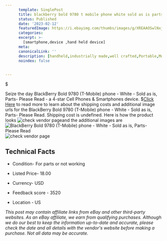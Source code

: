 ```yaml
---
      template: SinglePost
      title: blackberry bold 9780 t mobile phone white sold as is parts please read
      status: Published
      date: '2023-02-12'
      featuredImage: https://i.ebayimg.com/thumbs/images/g/XREAAOSwlNxjvcZa/s-l225.jpg
      categories: 
      excerpt: >-
        [smartphone,device ,hand held device]
      meta:
      canonicalLink: ''
      description: [handheld,industrially made,well crafted,Portable,Mobile,Compact,Convenient,Lightweight,Maneuverable,Man-portable,Miniature,Carriable,Hand-held,Light,Holdable,Transportable,Mobile device,Pocket-sized,On-the-go,Wireless,Cordless,Compact size,Convenient size, smartphone,device ,hand held device]
      noindex: false
      
        
---
```

$

Seize the day BlackBerry Bold 9780 (T-Mobile) phone - White - Sold as is, Parts- Please Read - a 4-star Cell Phones & Smartphones device.
$[Click Here](https://www.ebay.com/itm/285105030118?hash=item42619583e6%3Ag%3AXREAAOSwlNxjvcZa&mkevt=1&mkcid=1&mkrid=711-53200-19255-0&campid=%253CePNCampaignId%253E&customid=%253CreferenceId%253E&toolid=10049) to read more to learn about the shipping costs and additional image urls for the BlackBerry Bold 9780 (T-Mobile) phone - White - Sold as is, Parts- Please Read. Shipping cost is undefined. Here is how the product looks ![check vendor page](https://i.ebayimg.com/thumbs/images/g/XREAAOSwlNxjvcZa/s-l225.jpg)and the additional images are![BlackBerry Bold 9780 (T-Mobile) phone - White - Sold as is, Parts- Please Read](https://i.ebayimg.com/images/g/XREAAOSwlNxjvcZa/s-l1600.jpg)![check vendor page](https://origin-galleryplus.ebayimg.com/ws/web/285105030118_2_0_1/225x225.jpg,https://origin-galleryplus.ebayimg.com/ws/web/285105030118_3_0_1/225x225.jpg,https://origin-galleryplus.ebayimg.com/ws/web/285105030118_4_0_1/225x225.jpg,https://origin-galleryplus.ebayimg.com/ws/web/285105030118_5_0_1/225x225.jpg,https://origin-galleryplus.ebayimg.com/ws/web/285105030118_6_0_1/225x225.jpg,https://origin-galleryplus.ebayimg.com/ws/web/285105030118_7_0_1/225x225.jpg,https://origin-galleryplus.ebayimg.com/ws/web/285105030118_8_0_1/225x225.jpg)



 ## Technical Facts 



     
      

 - Condition- For parts or not working 


      

 - Listed Price- 18.00 


      

 - Currency- USD 


      

 - Feedback score - 3520 


      

 - Location - US 


      
      

 *_This post may contain affiliate links from eBay and other third-party websites. As an eBay affiliate, we earn from qualifying purchases. Although we do our best to keep the information up-to-date and accurate, please check the date and all details with the vendor's website before making a purchase. Not all data may be accurate._*






